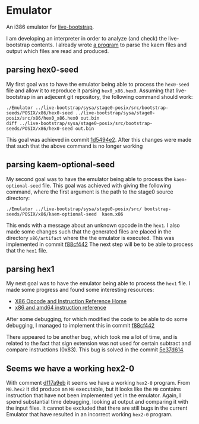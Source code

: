 # Emulator
An i386 emulator for [live-bootstrap](https://github.com/fosslinux/live-bootstrap/).

I am developing an interpreter in order to analyze (and check) the live-bootstrap
contents. I already wrote [a program](https://www.iwriteiam.nl/livebootstrap.html#Parser)
to parse the kaem files and output which files are read and produced. 

## parsing hex0-seed

My first goal was to have the emulator being able to process the `hex0-seed` file
and allow it to reproduce it parsing `hex0_x86.hex0`. Assuming that live-bootstrap
in an adjecent git repository, the following command should work:

```
./Emulator ../live-bootstrap/sysa/stage0-posix/src/bootstrap-seeds/POSIX/x86/hex0-seed ../live-bootstrap/sysa/stage0-posix/src/x86/hex0_x86.hex0 out.bin
diff ../live-bootstrap/sysa/stage0-posix/src/bootstrap-seeds/POSIX/x86/hex0-seed out.bin
```
This goal was achieved in commit [1d5494e2](https://github.com/FransFaase/Emulator/tree/1d5494e262fbfffa3064ee2de3e485b1609f8cd4).
After this changes were made that such that the above command is no longer working

## parsing kaem-optional-seed

My second goal was to have the emulator being able to process the `kaem-optional-seed` file.
This goal was achieved with giving the following command, where the first argument is the
path to the stage0 source directory:
```
./Emulator ../live-bootstrap/sysa/stage0-posix/src/ bootstrap-seeds/POSIX/x86/kaem-optional-seed  kaem.x86
```
This ends with a message about an unknown opcode in the `hex1`.
I also made some changes such that the generated files are placed in the directory
`x86/artifact` where the the emulator is executed.
This was implemented in commit [f88cf442](https://github.com/FransFaase/Emulator/tree/f88cf442fc03696d4dbe78c2b5c678c8818476ff)
The next step will be to be able to process that the `hex1` file.

## parsing hex1

My next goal was to have the emulator being able to process the `hex1` file.
I made some progress and found some interesting resources:
* [X86 Opcode and Instruction Reference Home](http://ref.x86asm.net/geek.html#two-byte)
* [x86 and amd64 instruction reference](https://www.felixcloutier.com/x86/)

After some debugging, for which modified the code to be able to do some debugging,
I managed to implement this in commit [f88cf442](https://github.com/FransFaase/Emulator/tree/f88cf442fc03696d4dbe78c2b5c678c8818476ff)

There appeared to be another bug, which took me a lot of time, and is related to the fact
that sign extension was not used for certain subtract and compare instructions (0x83).
This bug is solved in the commit [5e37d614](https://github.com/FransFaase/Emulator/commit/5e37d614427c412a11375fbfb90e8c4a089b3323).

## Seems we have a working hex2-0

With comment [df17a9eb](https://github.com/FransFaase/Emulator/commit/df17a9eb9716b81b3212472286a8ee404b223871)
it seems we have a working `hex2-0` program. From `M0.hex2` it did produce an `M0` executable,
but it looks like the `M0` contains instruction that have not been implemented yet
in the emulator. Again, I spend substantial time debugging, looking at output
and comparing it with the input files. It cannot be excluded that there are still
bugs in the current Emulator that have resulted in an incorrect working `hex2-0`
program.
